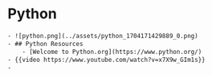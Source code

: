 # Python
	- ![python.png](../assets/python_1704171429889_0.png)
	- ## Python Resources
		- [Welcome to Python.org](https://www.python.org/)
	- {{video https://www.youtube.com/watch?v=x7X9w_GIm1s}}
	-